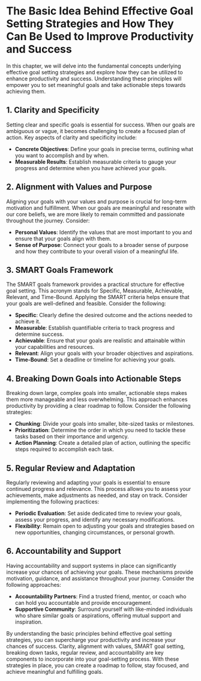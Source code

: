 The Basic Idea Behind Effective Goal Setting Strategies and How They Can Be Used to Improve Productivity and Success
===============================================================================================================================

In this chapter, we will delve into the fundamental concepts underlying effective goal setting strategies and explore how they can be utilized to enhance productivity and success. Understanding these principles will empower you to set meaningful goals and take actionable steps towards achieving them.

**1. Clarity and Specificity**
------------------------------

Setting clear and specific goals is essential for success. When our goals are ambiguous or vague, it becomes challenging to create a focused plan of action. Key aspects of clarity and specificity include:

* **Concrete Objectives**: Define your goals in precise terms, outlining what you want to accomplish and by when.
* **Measurable Results**: Establish measurable criteria to gauge your progress and determine when you have achieved your goals.

**2. Alignment with Values and Purpose**
----------------------------------------

Aligning your goals with your values and purpose is crucial for long-term motivation and fulfillment. When our goals are meaningful and resonate with our core beliefs, we are more likely to remain committed and passionate throughout the journey. Consider:

* **Personal Values**: Identify the values that are most important to you and ensure that your goals align with them.
* **Sense of Purpose**: Connect your goals to a broader sense of purpose and how they contribute to your overall vision of a meaningful life.

**3. SMART Goals Framework**
----------------------------

The SMART goals framework provides a practical structure for effective goal setting. This acronym stands for Specific, Measurable, Achievable, Relevant, and Time-Bound. Applying the SMART criteria helps ensure that your goals are well-defined and feasible. Consider the following:

* **Specific**: Clearly define the desired outcome and the actions needed to achieve it.
* **Measurable**: Establish quantifiable criteria to track progress and determine success.
* **Achievable**: Ensure that your goals are realistic and attainable within your capabilities and resources.
* **Relevant**: Align your goals with your broader objectives and aspirations.
* **Time-Bound**: Set a deadline or timeline for achieving your goals.

**4. Breaking Down Goals into Actionable Steps**
------------------------------------------------

Breaking down large, complex goals into smaller, actionable steps makes them more manageable and less overwhelming. This approach enhances productivity by providing a clear roadmap to follow. Consider the following strategies:

* **Chunking**: Divide your goals into smaller, bite-sized tasks or milestones.
* **Prioritization**: Determine the order in which you need to tackle these tasks based on their importance and urgency.
* **Action Planning**: Create a detailed plan of action, outlining the specific steps required to accomplish each task.

**5. Regular Review and Adaptation**
------------------------------------

Regularly reviewing and adapting your goals is essential to ensure continued progress and relevance. This process allows you to assess your achievements, make adjustments as needed, and stay on track. Consider implementing the following practices:

* **Periodic Evaluation**: Set aside dedicated time to review your goals, assess your progress, and identify any necessary modifications.
* **Flexibility**: Remain open to adjusting your goals and strategies based on new opportunities, changing circumstances, or personal growth.

**6. Accountability and Support**
---------------------------------

Having accountability and support systems in place can significantly increase your chances of achieving your goals. These mechanisms provide motivation, guidance, and assistance throughout your journey. Consider the following approaches:

* **Accountability Partners**: Find a trusted friend, mentor, or coach who can hold you accountable and provide encouragement.
* **Supportive Community**: Surround yourself with like-minded individuals who share similar goals or aspirations, offering mutual support and inspiration.

By understanding the basic principles behind effective goal setting strategies, you can supercharge your productivity and increase your chances of success. Clarity, alignment with values, SMART goal setting, breaking down tasks, regular review, and accountability are key components to incorporate into your goal-setting process. With these strategies in place, you can create a roadmap to follow, stay focused, and achieve meaningful and fulfilling goals.
